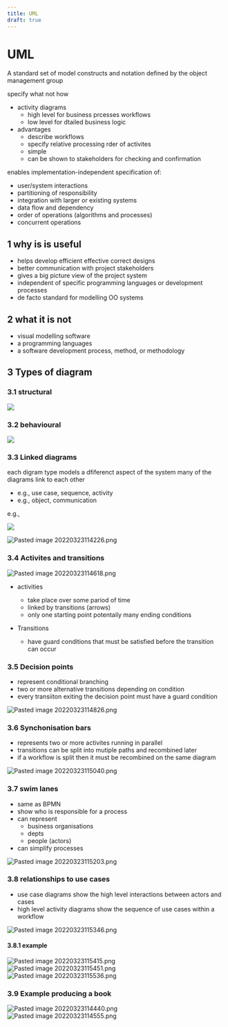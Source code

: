 ```yaml
---
title: UML
draft: true
---
```

# UML

A standard set of model constructs and notation defined by the object management group

specify what not how

- activity diagrams
	- high level for business prcesses workflows
	- low level for dtailed business logic
- advantages
	-  describe workflows
	- specify relative processing rder of activites
	- simple
	- can be shown to stakeholders for checking and confirmation

enables implementation-independent specification of:
- user/system interactions
- partitioning of responsibility
- integration with larger or existing systems
- data flow and dependency
- order of operations (algorithms and processes)
- concurrent operations

## 1 why is is useful
- helps develop efficient effective correct designs
- better communication with project stakeholders
- gives a big picture view of the project system
- independent of specific programming languages or development processes
- de facto standard for modelling OO systems

## 2 what it is not
- visual modelling software
- a programming languages
- a software development process, method, or methodology

## 3 Types of diagram
### 3.1 structural

![](https://i.imgur.com/zS15EFj.png#invert)

### 3.2 behavioural

![](https://i.imgur.com/4lj2QIt.png#invert)

### 3.3 Linked diagrams
each digram type models a dfiferenct aspect of the system
many of the diagrams link to each other
- e.g., use case, sequence, activity
- e.g., object, communication

e.g.,

![](https://i.imgur.com/CWGGErM.png)

![Pasted image 20220323114226.png](None#invert)

### 3.4 Activites and transitions
![Pasted image 20220323114618.png](None#invert)
- activities
	- take place over some pariod of time
	- linked by transitions (arrows)
	- only one starting point potentaily many ending conditions

- Transitions
	- have guard conditions that must be satisfied before the transition can occur

### 3.5 Decision points
- represent conditional branching
- two or more alternative transitions depending on condition
- every transiiton exiting the decision point must have a guard condition

![Pasted image 20220323114826.png](None#invert)

### 3.6 Synchonisation bars
- represents two or more activites running in parallel
- transitions can be split into mutiple paths and recombined later
- if a workflow is split then it must be recombined on the same diagram

![Pasted image 20220323115040.png](None#invert)

### 3.7 swim lanes
- same as BPMN
- show who is responsible for a process
- can represent
	- business organisations
	- depts
	- people (actors)
- can simplify processes

![Pasted image 20220323115203.png](None#invert#invert)

### 3.8 relationships to use cases
- use case diagrams show the high level interactions between actors and cases
- high level activity diagrams show the sequence of use cases within a workflow

![Pasted image 20220323115346.png](None#invert)

#### 3.8.1 example

![Pasted image 20220323115415.png](None#invert)
![Pasted image 20220323115451.png](None#invert)
![Pasted image 20220323115536.png](None#invert)

### 3.9 Example producing a book

![Pasted image 20220323114440.png](None#invert)
![Pasted image 20220323114555.png](None#invert)